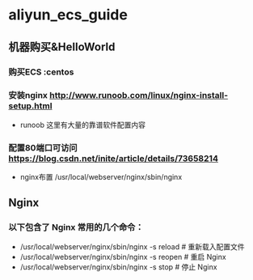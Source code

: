 # aliyun_ecs_guide

## 机器购买&HelloWorld
### 购买ECS :centos 
### 安装nginx http://www.runoob.com/linux/nginx-install-setup.html
* runoob 这里有大量的靠谱软件配置内容
### 配置80端口可访问 https://blog.csdn.net/inite/article/details/73658214
* nginx布置 /usr/local/webserver/nginx/sbin/nginx


## Nginx
### 以下包含了 Nginx 常用的几个命令：

* /usr/local/webserver/nginx/sbin/nginx -s reload            # 重新载入配置文件
* /usr/local/webserver/nginx/sbin/nginx -s reopen            # 重启 Nginx
* /usr/local/webserver/nginx/sbin/nginx -s stop              # 停止 Nginx
